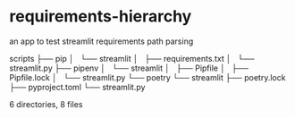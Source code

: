 # requirements-hierarchy

an app to test streamlit requirements path parsing

scripts
├── pip
│   └── streamlit
│       ├── requirements.txt
│       └── streamlit.py
├── pipenv
│   └── streamlit
│       ├── Pipfile
│       ├── Pipfile.lock
│       └── streamlit.py
└── poetry
    └── streamlit
        ├── poetry.lock
        ├── pyproject.toml
        └── streamlit.py

6 directories, 8 files
